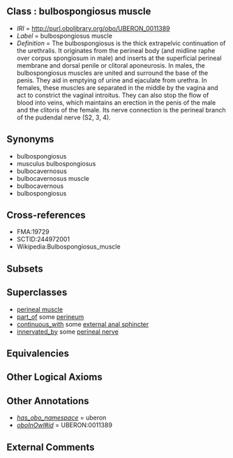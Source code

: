 
## Class : bulbospongiosus muscle

 * *IRI* = http://purl.obolibrary.org/obo/UBERON_0011389
 * *Label* = bulbospongiosus muscle
 * *Definition* = The bulbospongiosus is the thick extrapelvic continuation of the urethralis. It originates from the perineal body (and midline raphe over corpus spongiosum in male) and inserts at the superficial perineal membrane and dorsal penile or clitoral aponeurosis. In males, the bulbospongiosus muscles are united and surround the base of the penis. They aid in emptying of urine and ejaculate from urethra. In females, these muscles are separated in the middle by the vagina and act to constrict the vaginal introitus. They can also stop the flow of blood into veins, which maintains an erection in the penis of the male and the clitoris of the female. Its nerve connection is the perineal branch of the pudendal nerve (S2, 3, 4).

## Synonyms

 * bulbospongiosus
 * musculus bulbospongiosus
 * bulbocavernosus
 * bulbocavernosus muscle
 * bulbocavernous
 * bulbospongiosus

## Cross-references

 * FMA:19729
 * SCTID:244972001
 * Wikipedia:Bulbospongiosus_muscle

## Subsets


## Superclasses

 * [perineal muscle](../../UBERON/79/UBERON_0002379.md)
 * [part_of](../../BFO/50/BFO_0000050.md) some [perineum](../../UBERON/56/UBERON_0002356.md)
 * [continuous_with](../../FMA/72/FMA_85972.md) some [external anal sphincter](../../UBERON/67/UBERON_0001367.md)
 * [innervated_by](../../RO/05/RO_0002005.md) some [perineal nerve](../../UBERON/91/UBERON_0011391.md)

## Equivalencies


## Other Logical Axioms


## Other Annotations

 * *[has_obo_namespace](../../ce/oboInOwl#hasOBONamespace.md)* = uberon
 * *[oboInOwl#id](../../id/oboInOwl#id.md)* = UBERON:0011389

## External Comments

